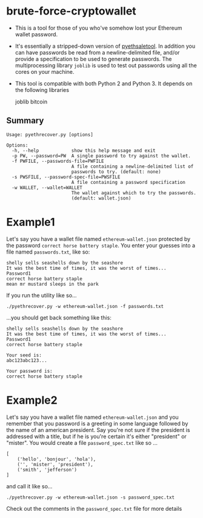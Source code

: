 # brute-force-cryptowallet
- This is a tool for those of you who've somehow lost your Ethereum wallet password. 
- It's essentially a stripped-down version of [pyethsaletool](https://github.com/ethereum/pyethsaletool).  In addition you can have passwords be read from a newline-delimited file, and/or provide a specification to be used to generate passwords. The multiprocessing library `joblib` is used to test out passwords using all the cores on your machine. 
- This tool is compatible with both Python 2 and Python 3. It depends on the following libraries
    
    joblib
    bitcoin

## Summary

    Usage: pyethrecover.py [options]
    
    Options:
      -h, --help            show this help message and exit
      -p PW, --password=PW  A single password to try against the wallet.
      -f PWFILE, --passwords-file=PWFILE
                            A file containing a newline-delimited list of
                            passwords to try. (default: none)
      -s PWSFILE, --password-spec-file=PWSFILE
                            A file containing a password specification
      -w WALLET, --wallet=WALLET
                            The wallet against which to try the passwords.
                            (default: wallet.json)
    

Example1
=======

Let's say you have a wallet file named `ethereum-wallet.json` protected by the password `correct horse battery staple`. You enter your guesses into a file named `passwords.txt`, like so:

    shelly sells seashells down by the seashore
    It was the best time of times, it was the worst of times...
    Password1
    correct horse battery staple
    mean mr mustard sleeps in the park

If you run the utility like so...

    ./pyethrecover.py -w ethereum-wallet.json -f passwords.txt

...you should get back something like this:

    shelly sells seashells down by the seashore
    It was the best time of times, it was the worst of times...
    Password1
    correct horse battery staple

    Your seed is:
    abc123abc123...

    Your password is:
    correct horse battery staple

Example2
=======
Let's say you have a wallet file named `ethereum-wallet.json` 
and you remember that you password is a greeting in some 
language followed by the name of an american president. 
Say you're not sure if the president is addressed with a title, 
but if he is you're certain it's either "president" or "mister". 
You would create a file `password_spec.txt` like so ...

    [
        ('hello', 'bonjour', 'hola'),
        ('', 'mister', 'president'),
        ('smith', 'jefferson')
    ]

and call it like so...

    ./pyethrecover.py -w ethereum-wallet.json -s password_spec.txt

Check out the comments in the `password_spec.txt` file for more details
